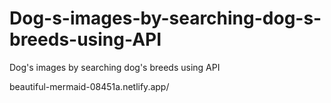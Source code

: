 # Dog-s-images-by-searching-dog-s-breeds-using-API

Dog's images by searching dog's breeds using API

beautiful-mermaid-08451a.netlify.app/
